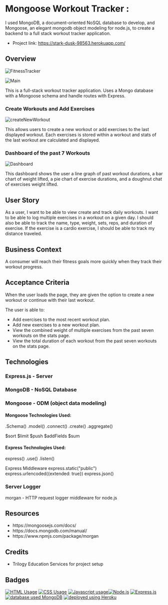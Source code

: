 # Mongoose Workout Tracker : 

 I used MongoDB, a document-oriented NoSQL database to develop, and Mongoose, an elegant mongodb object modeling for node.js, to create a backend to a full stack workout tracker application.

* Project link: https://stark-dusk-98563.herokuapp.com/

## Overview

![FitnessTracker](https://user-images.githubusercontent.com/57735283/104526742-fbfd7500-55b7-11eb-9e4a-96e988c28d13.PNG)

![Main](https://user-images.githubusercontent.com/57735283/104496235-91cfda80-558d-11eb-9b58-a895a06347b2.PNG)


<p>This is a full-stack workout tracker application. Uses a Mongo database with a Mongoose schema and handle routes with Express.</p>


### Create Workouts and Add Exercises

![createNewWorkout](https://user-images.githubusercontent.com/57735283/104520218-94dbc280-55af-11eb-9f9d-24a7bb65b705.gif)

<p>This allows users to create a new workout or add exercises to the last displayed workout. Each exercises is stored within a workout and stats of the last workout are calculated and displayed.</p>


### Dashboard of the past 7 Workouts

![Dashboard](https://user-images.githubusercontent.com/57735283/104520222-973e1c80-55af-11eb-8c4e-46d3e69f95f5.gif)

<p>This dashboard shows the user a line graph of past workout durations, a bar chart of weight lifted, a pie chart of exercise durations, and a doughnut chat of exercises weight lifted.</p>

## User Story
As a user, 
I want to be able to view create and track daily workouts. 
I want to be able to log multiple exercises in a workout on a given day. 
I should also be able to track the name, type, weight, sets, reps, and duration of exercise. 
If the exercise is a cardio exercise, 
I should be able to track my distance traveled.

## Business Context
A consumer will reach their fitness goals more quickly when they track their workout progress.

## Acceptance Criteria
<p>When the user loads the page, they are given the option to create a new workout or continue with their last workout.</p>
<p>The user is able to:</p>
  <ul>
  <li>Add exercises to the most recent workout plan.</li>
  <li>Add new exercises to a new workout plan.</li>
  <li>View the combined weight of multiple exercises from the past seven workouts on the stats page.</li>
  <li>View the total duration of each workout from the past seven workouts on the stats page.</li>
  </ul>

## Technologies

### Express.js - Server 
### MongoDB - NoSQL Database
### Mongoose - ODM (object data modeling)

#### Mongoose Technologies Used:
.Schema()
.model()
.connect()
.create()
.aggregate()

$sort
$limit
$push
$addFields
$sum

#### Express Technologies Used:
express()
.use()
.listen()

Express Middleware
express.static("public")
express.urlencoded({extended: true})
express.json()

### Server Logger
morgan - HTTP request logger middleware for node.js

## Resources
<ul>
  <li> https://mongoosejs.com/docs/ </li>
  <li> https://docs.mongodb.com/manual/ </li>
  <li> https://www.npmjs.com/package/morgan </li>
</ul>

## Credits
* Trilogy Education Services for project setup

## Badges
<a href="https://img.shields.io/badge/CSS-19.0%25-yellow"><img alt="HTML Usage" src="https://img.shields.io/badge/CSS-19.0%25-yellow"></a> <a href="https://img.shields.io/badge/CSS-22.4%25-purple"><img alt="CSS Usage" src="https://img.shields.io/badge/CSS-22.4%25-purple"></a> <a href="https://img.shields.io/badge/JavaScript-58.6%25-yellow"><img alt="Javascript usage" src="https://img.shields.io/badge/JavaScript-58.6%25-yellow"></a><a href="https://img.shields.io/badge/Backend-Node.js-green"><img alt="Node.js" src="https://img.shields.io/badge/Backend-Node.js-green"></a> <a href="https://img.shields.io/badge/Backend-Express.js-green"><img alt="Express.js" src="https://img.shields.io/badge/Backend-Express.js-green"></a> <a href="https://img.shields.io/badge/Database-MongoDB-yellow"><img alt="database used MongoDB" src="https://img.shields.io/badge/Database-MongoDB-yellow"></a> <a href="https://img.shields.io/badge/Deployment-Heroku-purple"><img alt="deployed using Heroku" src="https://img.shields.io/badge/Deployment-Heroku-purple"></a>
